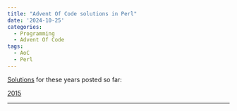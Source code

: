 ```yaml
---
title: "Advent Of Code solutions in Perl"
date: '2024-10-25'
categories:
  - Programming
  - Advent Of Code
tags:
  - AoC
  - Perl
---
```


[Solutions](https://gitlab.com/asurati/aoc) for these years posted so far:

[2015](https://adventofcode.com/2015)

---
